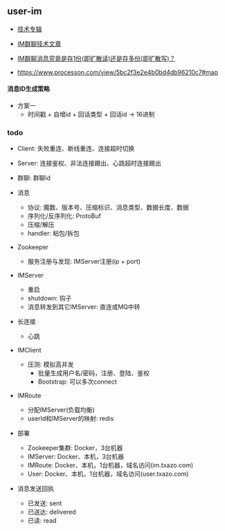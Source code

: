 ## user-im

* [技术专辑](http://www.52im.net/forum.php?mod=collection&op=all)
* [IM群聊技术文章](http://www.52im.net/forum.php?mod=collection&action=view&ctid=20&fromop=all)
* [IM群聊消息究竟是存1份(即扩散读)还是存多份(即扩散写)？](http://www.52im.net/thread-1616-1-1.html)

* https://www.processon.com/view/5bc2f3e2e4b0bd4db96210c7#map

#### 消息ID生成策略

* 方案一
    * 时间戳 + 自增id + 回话类型 + 回话id -> 16进制

### todo

* Client: 失败重连、断线重连、连接超时切换
* Server: 连接鉴权、非法连接踢出、心跳超时连接踢出
* 群聊: 群聊id
* 消息
    * 协议: 魔数、版本号、压缩标识、消息类型、数据长度、数据
    * 序列化/反序列化: ProtoBuf
    * 压缩/解压
    * handler: 粘包/拆包
* Zookeeper
    * 服务注册与发现: IMServer注册(ip + port)
* IMServer
    * 重启
    * shutdown: 钩子
    * 消息转发到其它IMServer: 直连或MQ中转
* 长连接
    * 心跳
* IMClient
    * 压测: 模拟高并发
        * 批量生成用户名/密码，注册、登陆、鉴权
        * Bootstrap: 可以多次connect
* IMRoute
    * 分配IMServer(负载均衡)
    * userId和IMServer的映射: redis
* 部署
    * Zookeeper集群: Docker，3台机器
    * IMServer: Docker、本机，3台机器
    * IMRoute: Docker、本机，1台机器，域名访问(im.txazo.com)
    * User: Docker、本机，1台机器，域名访问(user.txazo.com)

* 消息发送回执
    * 已发送: sent
    * 已送达: delivered
    * 已读: read

